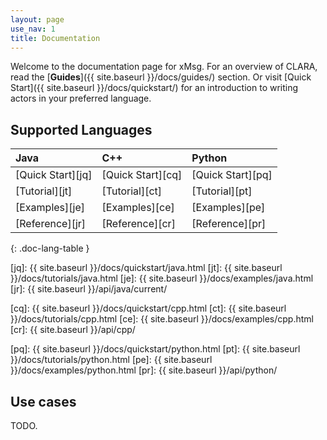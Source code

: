 ```yaml
---
layout: page
use_nav: 1
title: Documentation
---
```


Welcome to the documentation page for xMsg.
For an overview of CLARA, read the [**Guides**]({{ site.baseurl }}/docs/guides/) section.
Or visit [Quick Start]({{ site.baseurl }}/docs/quickstart/)
for an introduction to writing actors in your preferred language.

## Supported Languages

| Java | C++ | Python |
|:-----|:----|:-------|
| [Quick Start][jq] | [Quick Start][cq] | [Quick Start][pq] |
| [Tutorial][jt]    | [Tutorial][ct]    | [Tutorial][pt]    |
| [Examples][je]    | [Examples][ce]    | [Examples][pe]    |
| [Reference][jr]   | [Reference][cr]   | [Reference][pr]   |
{: .doc-lang-table }

[jq]: {{ site.baseurl }}/docs/quickstart/java.html
[jt]: {{ site.baseurl }}/docs/tutorials/java.html
[je]: {{ site.baseurl }}/docs/examples/java.html
[jr]: {{ site.baseurl }}/api/java/current/

[cq]: {{ site.baseurl }}/docs/quickstart/cpp.html
[ct]: {{ site.baseurl }}/docs/tutorials/cpp.html
[ce]: {{ site.baseurl }}/docs/examples/cpp.html
[cr]: {{ site.baseurl }}/api/cpp/

[pq]: {{ site.baseurl }}/docs/quickstart/python.html
[pt]: {{ site.baseurl }}/docs/tutorials/python.html
[pe]: {{ site.baseurl }}/docs/examples/python.html
[pr]: {{ site.baseurl }}/api/python/

## Use cases

TODO.
